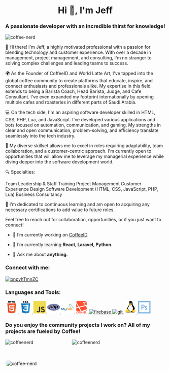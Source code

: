 <h1 align="center">Hi 👋, I'm Jeff</h1>
<h3 align="center">A passionate developer with an incredible thirst for knowledge!</h3>

<p align="left"> <img src="https://komarev.com/ghpvc/?username=coffee-nerd&label=Profile%20views&color=0e75b6&style=flat" alt="coffee-nerd" /> </p>
👋 Hi there! I'm Jeff, a highly motivated professional with a passion for blending technology and customer experience. With over a decade in management, project management, and consulting, I'm no stranger to solving complex challenges and leading teams to success.

🌍 As the Founder of CoffeeID and World Latte Art, I've tapped into the global coffee community to create platforms that educate, inspire, and connect enthusiasts and professionals alike. My expertise in this field extends to being a Barista Coach, Head Barista, Judge, and Cafe Consultant. I've even expanded my footprint internationally by opening multiple cafes and roasteries in different parts of Saudi Arabia.

💻 On the tech side, I'm an aspiring software developer skilled in HTML, CSS, PHP, Lua, and JavaScript. I've developed various applications and bots focused on automation, communication, and gaming. My strengths in clear and open communication, problem-solving, and efficiency translate seamlessly into the tech industry.

🤝 My diverse skillset allows me to excel in roles requiring adaptability, team collaboration, and a customer-centric approach. I'm currently open to opportunities that will allow me to leverage my managerial experience while diving deeper into the software development world.

🔍 Specialties:

Team Leadership & Staff Training
Project Management
Customer Experience Design
Software Development (HTML, CSS, JavaScript, PHP, Lua)
Business Consultancy

🌱 I'm dedicated to continuous learning and am open to acquiring any necessary certifications to add value to future roles.

Feel free to reach out for collaboration, opportunities, or if you just want to connect! 

- 🔭 I’m currently working on [CoffeeID](https://www.information.coffee)

- 🌱 I’m currently learning **React, Laravel, Python.**

- 💬 Ask me about **anything.**

<h3 align="left">Connect with me:</h3>
<p align="left">
<a href="https://discord.gg/bnpvhTmnZC" target="blank"><img align="center" src="https://raw.githubusercontent.com/rahuldkjain/github-profile-readme-generator/master/src/images/icons/Social/discord.svg" alt="bnpvhTmnZC" height="30" width="40" /></a>
</p>

<h3 align="left">Languages and Tools:</h3>
<p align="left">
  <a href="https://www.w3.org/html/" target="_blank" rel="noreferrer">
    <img src="https://raw.githubusercontent.com/devicons/devicon/master/icons/html5/html5-original-wordmark.svg" alt="html5" width="40" height="40"/>
  </a>
  <a href="https://www.w3schools.com/css/" target="_blank" rel="noreferrer">
    <img src="https://raw.githubusercontent.com/devicons/devicon/master/icons/css3/css3-original-wordmark.svg" alt="css3" width="40" height="40"/>
  </a>
  <a href="https://developer.mozilla.org/en-US/docs/Web/JavaScript" target="_blank" rel="noreferrer">
    <img src="https://raw.githubusercontent.com/devicons/devicon/master/icons/javascript/javascript-original.svg" alt="javascript" width="40" height="40"/>
  </a>
  <a href="https://www.php.net" target="_blank" rel="noreferrer">
    <img src="https://raw.githubusercontent.com/devicons/devicon/master/icons/php/php-original.svg" alt="php" width="40" height="40"/>
  </a>
  <a href="https://www.mysql.com/" target="_blank" rel="noreferrer">
    <img src="https://raw.githubusercontent.com/devicons/devicon/master/icons/mysql/mysql-original-wordmark.svg" alt="mysql" width="40" height="40"/>
  </a>
  <a href="https://laravel.com/" target="_blank" rel="noreferrer">
    <img src="https://raw.githubusercontent.com/devicons/devicon/master/icons/laravel/laravel-plain-wordmark.svg" alt="laravel" width="40" height="40"/>
  </a>
  <a href="https://firebase.google.com/" target="_blank" rel="noreferrer">
    <img src="https://www.vectorlogo.zone/logos/firebase/firebase-icon.svg" alt="firebase" width="40" height="40"/>
  </a>
  <a href="https://git-scm.com/" target="_blank" rel="noreferrer">
    <img src="https://www.vectorlogo.zone/logos/git-scm/git-scm-icon.svg" alt="git" width="40" height="40"/>
  </a>
  <a href="https://www.linux.org/" target="_blank" rel="noreferrer">
    <img src="https://raw.githubusercontent.com/devicons/devicon/master/icons/linux/linux-original.svg" alt="linux" width="40" height="40"/>
  </a>
  <a href="https://www.photoshop.com/en" target="_blank" rel="noreferrer">
    <img src="https://raw.githubusercontent.com/devicons/devicon/master/icons/photoshop/photoshop-line.svg" alt="photoshop" width="40" height="40"/>
  </a>
</p>


<h3 align="left">Do you enjoy the community projects I work on? All of my projects are fueled by Coffee!</h3>
<p><a href="https://www.buymeacoffee.com/coffeenerd"> <img align="left" src="https://cdn.buymeacoffee.com/buttons/v2/default-yellow.png" height="50" width="210" alt="coffeenerd" /></a><a href="https://ko-fi.com/coffeenerd"> <img align="left" src="https://cdn.ko-fi.com/cdn/kofi3.png?v=3" height="50" width="210" alt="coffeenerd" /></a></p><br><br>
<br>
<p>&nbsp;<img align="center" src="https://github-readme-stats.vercel.app/api?username=coffee-nerd&show_icons=true&locale=en" alt="coffee-nerd" /></p>

